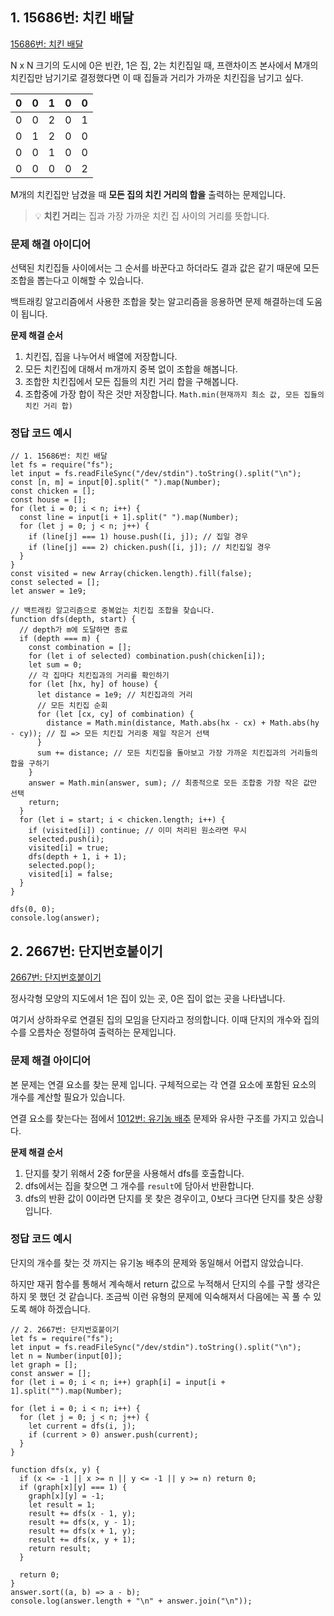 ## 1. 15686번: 치킨 배달

[15686번: 치킨 배달](https://www.acmicpc.net/problem/15686)

N x N 크기의 도시에 0은 빈칸, 1은 집, 2는 치킨집일 때, 프랜차이즈 본사에서 M개의 치킨집만 남기기로 결정했다면 이 때 집들과 거리가 가까운 치킨집을 남기고 싶다.

| 0 | 0 | 1 | 0 | 0 |
| --- | --- | --- | --- | --- |
| 0 | 0 | 2 | 0 | 1 |
| 0 | 1 | 2 | 0 | 0 |
| 0 | 0 | 1 | 0 | 0 |
| 0 | 0 | 0 | 0 | 2 |

M개의 치킨집만 남겼을 때 **모든 집의 치킨 거리의 합을** 출력하는 문제입니다.

> 💡 **치킨 거리**는 집과 가장 가까운 치킨 집 사이의 거리를 뜻합니다.
> 

### 문제 해결 아이디어

선택된 치킨집들 사이에서는 그 순서를 바꾼다고 하더라도 결과 값은 같기 때문에 모든 조합을 뽑는다고 이해할 수 있습니다.

백트래킹 알고리즘에서 사용한 조합을 찾는 알고리즘을 응용하면 문제 해결하는데 도움이 됩니다.

**문제 해결 순서**

1. 치킨집, 집을 나누어서 배열에 저장합니다.
2. 모든 치킨집에 대해서 m개까지 중복 없이 조합을 해봅니다.
3. 조합한 치킨집에서 모든 집들의 치킨 거리 합을 구해봅니다.
4. 조합중에 가장 합이 작은 것만 저장합니다. 
`Math.min(현재까지 최소 값, 모든 집들의 치킨 거리 합)`

### 정답 코드 예시

```tsx
// 1. 15686번: 치킨 배달
let fs = require("fs");
let input = fs.readFileSync("/dev/stdin").toString().split("\n");
const [n, m] = input[0].split(" ").map(Number);
const chicken = [];
const house = [];
for (let i = 0; i < n; i++) {
  const line = input[i + 1].split(" ").map(Number);
  for (let j = 0; j < n; j++) {
    if (line[j] === 1) house.push([i, j]); // 집일 경우
    if (line[j] === 2) chicken.push([i, j]); // 치킨집일 경우
  }
}
const visited = new Array(chicken.length).fill(false);
const selected = [];
let answer = 1e9;

// 백트래킹 알고리즘으로 중복없는 치킨집 조합을 찾습니다.
function dfs(depth, start) {
  // depth가 m에 도달하면 종료
  if (depth === m) {
    const combination = [];
    for (let i of selected) combination.push(chicken[i]);
    let sum = 0;
    // 각 집마다 치킨집과의 거리를 확인하기
    for (let [hx, hy] of house) {
      let distance = 1e9; // 치킨집과의 거리
      // 모든 치킨집 순회
      for (let [cx, cy] of combination) {
        distance = Math.min(distance, Math.abs(hx - cx) + Math.abs(hy - cy)); // 집 => 모든 치킨집 거리중 제일 작은거 선택
      }
      sum += distance; // 모든 치킨집을 돌아보고 가장 가까운 치킨집과의 거리들의 합을 구하기
    }
    answer = Math.min(answer, sum); // 최종적으로 모든 조합중 가장 작은 값만 선택
    return;
  }
  for (let i = start; i < chicken.length; i++) {
    if (visited[i]) continue; // 이미 처리된 원소라면 무시
    selected.push(i);
    visited[i] = true;
    dfs(depth + 1, i + 1);
    selected.pop();
    visited[i] = false;
  }
}

dfs(0, 0);
console.log(answer);
```

## 2. 2667번: 단지번호붙이기

[2667번: 단지번호붙이기](https://www.acmicpc.net/problem/2667)

정사각형 모양의 지도에서 1은 집이 있는 곳, 0은 집이 없는 곳을 나타냅니다.

여기서 상하좌우로 연결된 집의 모임을 단지라고 정의합니다. 이때 단지의 개수와 집의 수를 오름차순 정렬하여 출력하는 문제입니다.

### 문제 해결 아이디어

본 문제는 연결 요소를 찾는 문제 입니다. 구체적으로는 각 연결 요소에 포함된 요소의 개수를 계산할 필요가 있습니다.

연결 요소를 찾는다는 점에서 [1012번: 유기농 배추](https://www.acmicpc.net/problem/1012) 문제와 유사한 구조를 가지고 있습니다.

**문제 해결 순서**

1. 단지를 찾기 위해서 2중 for문을 사용해서 dfs를 호출합니다.
2. dfs에서는 집을 찾으면 그 개수를 `result`에 담아서 반환합니다.
3. dfs의 반환 값이 0이라면 단지를 못 찾은 경우이고, 0보다 크다면 단지를 찾은 상황입니다.

### 정답 코드 예시

단지의 개수를 찾는 것 까지는 유기농 배추의 문제와 동일해서 어렵지 않았습니다.

하지만 재귀 함수를 통해서 계속해서 return 값으로 누적해서 단지의 수를 구할 생각은 하지 못 했던 것 같습니다. 조금씩 이런 유형의 문제에 익숙해져서 다음에는 꼭 풀 수 있도록 해야 하겠습니다.

```tsx
// 2. 2667번: 단지번호붙이기
let fs = require("fs");
let input = fs.readFileSync("/dev/stdin").toString().split("\n");
let n = Number(input[0]);
let graph = [];
const answer = [];
for (let i = 0; i < n; i++) graph[i] = input[i + 1].split("").map(Number);

for (let i = 0; i < n; i++) {
  for (let j = 0; j < n; j++) {
    let current = dfs(i, j);
    if (current > 0) answer.push(current);
  }
}

function dfs(x, y) {
  if (x <= -1 || x >= n || y <= -1 || y >= n) return 0;
  if (graph[x][y] === 1) {
    graph[x][y] = -1;
    let result = 1;
    result += dfs(x - 1, y);
    result += dfs(x, y - 1);
    result += dfs(x + 1, y);
    result += dfs(x, y + 1);
    return result;
  }

  return 0;
}
answer.sort((a, b) => a - b);
console.log(answer.length + "\n" + answer.join("\n"));
```
